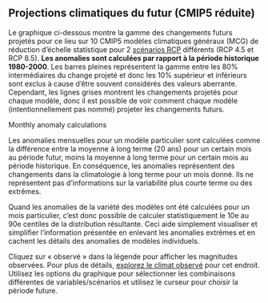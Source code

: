 Projections climatiques du futur (CMIP5 réduite)
------------------------------------------------
Le graphique ci-dessous montre la gamme des changements futurs projetés pour ce lieu sur 10 CMIP5 modèles climatiques généraux (MCG) de réduction d’échelle statistique pour 2 <a href='#nodes/rcp'>scénarios RCP</a> différents (RCP 4.5 et RCP 8.5).  <strong>Les anomalies sont calculées par rapport à la période historique 1980-2000</strong>.  Les barres pleines représentent la gamme entre les 80% intermédiaires du change projeté et donc les 10% supérieur et inférieurs sont exclus à cause d’être souvent considérés des valeurs aberrante.  Cependant, les lignes grises montrent les changements projetés pour chaque modèle, donc il est possible de voir comment chaque modèle (intentionnellement pas nommé) projeter les changements futurs. 

<div class='content-section'>
<div class='content-section-header'>Monthly anomaly calculations</div>
<div class='content-section-detail'>
<p>
Les anomalies mensuelles pour un modèle particulier sont calculées comme la différence entre la moyenne à long terme (20 ans) pour un certain mois au période futur, moins la moyenne à long terme pour un certain mois au période historique.  En conséquence, les anomalies représentent des changements dans la climatologie à long terme pour un mois donné.  Ils ne représentent pas d’informations sur la  variabilité plus courte terme ou des extrêmes. </p>
<p>
Quand les anomalies de la variété des modèles ont été calculées pour un mois particulier, c’est donc possible de calculer statistiquement le 10e au 90e centiles de la distribution résultante.  Ceci aide simplement visualiser et simplifier l’information présentée en enlevant les anomalies extrêmes et en cachent les détails des anomalies de modèles individuels. 
</div>
</div>

Cliquez sur « observé » dans la légende pour afficher les magnitudes observées.  Pour plus de détails, <a href='#nodes/seasonality-cmip5'>explorez le climat observé</a> pour cet endroit.  Utilisez les options du graphique pour sélectionner les combinaisons différentes de variables/scénarios et utilisez le curseur pour choisir la période future.  

<div class='plot-container700' id='plot1'></div>

<script>
	
	console.log('START');
	var plot1 = new monthlyAnomalies($('#plot1'), 24, 1396, {
                baseurl: "/climatedb/data/summary2/1/",
		title: "Decadal running means",
		series: [{
			name: 'Précipitations totales mensuelles RCP 8.5',
			param: 'observed=observed&future=RCP8.5&format=json&vars=ppt&statistic=monthly_totals&folder_id={{folder_id}}&extent_id={{extent}}',
			units: 'mm',
			observed: {},
			future: {
                            increase_color: '#4572A7',
                            decrease_color: ' #AA4643'
                        }
		},{
			name: 'Précipitations totales mensuelles RCP 4.5',
			param: 'observed=observed&future=RCP4.5&format=json&vars=ppt&statistic=monthly_totals&folder_id={{folder_id}}&extent_id={{extent}}',
			units: 'mm',
			observed: {},
			future: {
                            increase_color: '#4572A7',
                            decrease_color: ' #AA4643'
                        }
		},{
			name: 'Nombre de jours de pluie RCP 8.5',
			param: 'observed=observed&future=RCP8.5&format=json&vars=ppt&statistic=monthly_days&statlow=0.2&folder_id={{folder_id}}&extent_id={{extent}}',
			units: 'days',
			observed: {},
			future: {
                            increase_color: '#4572A7',
                            decrease_color: ' #AA4643'
                        }
		},{
			name: 'Nombre de jours de pluie RCP 4.5',
			param: 'observed=observed&future=RCP4.5&format=json&vars=ppt&statistic=monthly_days&statlow=0.2&folder_id={{folder_id}}&extent_id={{extent}}',
			units: 'days',
			observed: {},
			future: {
                            increase_color: '#4572A7',
                            decrease_color: ' #AA4643'
                        }
		},{
			name: 'Nombre de jours de pluie > 5mm RCP 8.5',
			units: 'days',
			param: 'observed=observed&future=RCP8.5&format=json&vars=ppt&statistic=monthly_days&statlow=5&folder_id={{folder_id}}&extent_id={{extent}}',
			observed: {},
			future: {
                            increase_color: '#4572A7',
                            decrease_color: ' #AA4643'
                        }
		},{
			name: 'Nombre de jours de pluie > 5mm RCP 4.5',
			units: 'days',
			param: 'observed=observed&future=RCP4.5&format=json&vars=ppt&statistic=monthly_days&statlow=5&folder_id={{folder_id}}&extent_id={{extent}}',
			observed: {},
			future: {
                            increase_color: '#4572A7',
                            decrease_color: ' #AA4643'
                        }
		},{
			name: 'Nombre de jours de pluie > 20mm RCP 8.5',
			units: 'days',
			param: 'observed=observed&future=RCP8.5&format=json&vars=ppt&statistic=monthly_days&statlow=20&folder_id={{folder_id}}&extent_id={{extent}}',
			observed: {},
			future: {
                            increase_color: '#4572A7',
                            decrease_color: ' #AA4643'
                        }
		},{
			name: 'Nombre de jours de pluie > 20mm RCP 4.5',
			units: 'days',
			param: 'observed=observed&future=RCP4.5&format=json&vars=ppt&statistic=monthly_days&statlow=20&folder_id={{folder_id}}&extent_id={{extent}}',
			observed: {},
			future: {
                            increase_color: '#4572A7',
                            decrease_color: ' #AA4643'
                        }
		},{
			name: 'Nombre de jours de pluie > 95e centile des jours de pluie observés RCP 8.5',
			units: 'days',
			param: 'observed=observed&pseries=observed&future=RCP8.5&format=json&vars=ppt&statistic=monthly_days&statlow=95th&dailystatlow=0.0&folder_id={{folder_id}}&extent_id={{extent}}',
			observed: {},
			future: {
                            increase_color: '#4572A7',
                            decrease_color: ' #AA4643'
                        }
		},{
			name: 'Nombre de jours de pluie >  95e centile des jours de pluie observés RCP 4.5',
			units: 'days',
			param: 'observed=observed&pseries=observed&future=RCP4.5&format=json&vars=ppt&statistic=monthly_days&statlow=95th&dailystatlow=0.0&folder_id={{folder_id}}&extent_id={{extent}}',
			observed: {},
			future: {
                            increase_color: '#4572A7',
                            decrease_color: ' #AA4643'
                        }
		},{
			name: 'Précipitations quotidienne maximale RCP 8.5',
			param: 'observed=observed&future=RCP8.5&format=json&vars=ppt&statistic=monthly_maximums&folder_id={{folder_id}}&extent_id={{extent}}',
			units: 'mm',
			observed: {},
			future: {
                            increase_color: '#4572A7',
                            decrease_color: ' #AA4643'
                        }
		},{
			name: 'Précipitations quotidienne maximale RCP 8.5',
			param: 'observed=observed&future=RCP8.5&format=json&vars=ppt&statistic=monthly_maximums&folder_id={{folder_id}}&extent_id={{extent}}',
			units: 'mm',
			observed: {},
			future: {
                            increase_color: '#4572A7',
                            decrease_color: ' #AA4643'
                        }
		},{
			name: 'Durée moyenne des sécheresses RCP 8.5',
			units: 'days',
			param: 'observed=observed&future=RCP8.5&format=json&vars=ppt&statistic=monthly_spell_lengths&stathigh=0.2&folder_id={{folder_id}}&extent_id={{extent}}',
			observed: {},
			future: {}
		},{
			name: 'Durée moyenne des sécheresses RCP 4.5',
			units: 'days',
			param: 'observed=observed&future=RCP4.5&format=json&vars=ppt&statistic=monthly_spell_lengths&stathigh=0.2&folder_id={{folder_id}}&extent_id={{extent}}',
			observed: {},
			future: {}
		},{
			name: 'Température maximale moyenne RCP 8.5',
			param: 'observed=observed&future=RCP8.5&format=json&vars=tmax&statistic=monthly_means&folder_id={{folder_id}}&extent_id={{extent}}',
			units: '\u00B0C',
			observed: {},
			future: {}
		},{
			name: 'Température maximale moyenne RCP 4.5',
			param: 'observed=observed&future=RCP4.5&format=json&vars=tmax&statistic=monthly_means&folder_id={{folder_id}}&extent_id={{extent}}',
			units: '\u00B0C',
			observed: {},
			future: {}
		},{
			name: 'Température minimale moyenne RCP 8.5',
			param: 'observed=observed&future=RCP8.5&format=json&vars=tmin&statistic=monthly_means&folder_id={{folder_id}}&extent_id={{extent}}',
			units: '\u00B0C',
			observed: {},
			future: {}
		},{
			name: 'Température minimale moyenne RCP 4.5',
			param: 'observed=observed&future=RCP4.5&format=json&vars=tmin&statistic=monthly_means&folder_id={{folder_id}}&extent_id={{extent}}',
			units: '\u00B0C',
			observed: {},
			future: {}
		},{
			name: 'Jours chauds (tmax > 32\u00B0) RCP 8.5',
			param: 'observed=observed&future=RCP8.5&format=json&vars=tmax&statistic=monthly_days&statlow=32&dailystathigh=999&folder_id={{folder_id}}&extent_id={{extent}}',
			units: 'days',
			observed: {},
			future: {}
		},{
			name: 'Jours chauds (tmax > 32\u00B0) RCP 4.5',
			param: 'observed=observed&future=RCP4.5&format=json&vars=tmax&statistic=monthly_days&statlow=32&dailystathigh=999&folder_id={{folder_id}}&extent_id={{extent}}',
			units: 'days',
			observed: {},
			future: {}
		},{
			name: 'Jours chauds (tmax > 36\u00B0) RCP 8.5',
			param: 'observed=observed&future=RCP8.5&format=json&vars=tmax&statistic=monthly_days&statlow=36&dailystathigh=999&folder_id={{folder_id}}&extent_id={{extent}}',
			units: 'days',
			observed: {},
			future: {}
		},{
			name: 'Jours chauds (tmax > 36\u00B0) RCP 4.5',
			param: 'observed=observed&future=RCP4.5&format=json&vars=tmax&statistic=monthly_days&statlow=36&dailystathigh=999&folder_id={{folder_id}}&extent_id={{extent}}',
			units: 'days',
			observed: {},
			future: {}
		},{
			name: 'Jours chauds (tmax > 95e centile des jours observés) RCP 8.5',
			param: 'observed=observed&pseries=observed&future=RCP8.5&format=json&vars=tmax&statistic=monthly_days&statlow=95th&dailystathigh=999&folder_id={{folder_id}}&extent_id={{extent}}',
			units: 'days',
			observed: {},
			future: {}
		},{
			name: 'Jours chauds (tmax > 95e centile des jours observés) RCP 4.5',
			param: 'observed=observed&pseries=observed&future=RCP4.5&format=json&vars=tmax&statistic=monthly_days&statlow=95th&dailystathigh=999&folder_id={{folder_id}}&extent_id={{extent}}',
			units: 'days',
			observed: {},
			future: {}
		},{
			name: 'Heat spell duration 95th percentile threshold RCP 8.5',
			param: 'observed=observed&pseries=observed&future=RCP8.5&format=json&vars=tmax&statistic=monthly_spell_lengths&statlow=95th&dailystathigh=999&folder_id={{folder_id}}&extent_id={{extent}}',
			units: 'days',
			observed: {},
			future: {}
		},{
			name: 'Durée de chaleur, seuil de 95e centile RCP 4.5',
			param: 'observed=observed&pseries=observed&future=RCP4.5&format=json&vars=tmax&statistic=monthly_spell_lengths&statlow=95th&dailystathigh=999&folder_id={{folder_id}}&extent_id={{extent}}',
			units: 'days',
			observed: {},
			future: {}
		},{
			name: 'Jours de gel (tmin < 0\u00B0) RCP 8.5',
			param: 'observed=observed&future=RCP8.5&format=json&vars=tmin&statistic=monthly_days&stathigh=0&folder_id={{folder_id}}&extent_id={{extent}}',
			units: 'days',
			observed: {},
			future: {}
		},{
			name: 'Jours de gel (tmin < 0\u00B0) RCP 4.5',
			param: 'observed=observed&future=RCP4.5&format=json&vars=tmin&statistic=monthly_days&stathigh=0&folder_id={{folder_id}}&extent_id={{extent}}',
			units: 'days',
			observed: {},
			future: {}
		}],
		controls: {
			seriesSelector: 'options'
		}
	});
</script>
